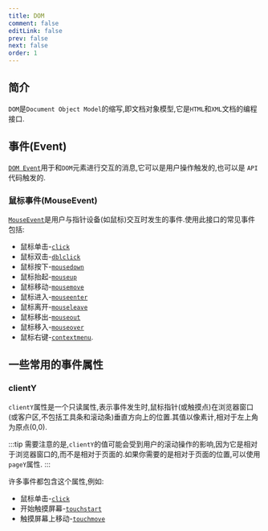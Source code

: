 ```yaml
---
title: DOM
comment: false
editLink: false
prev: false
next: false
order: 1
---
```


## 简介

`DOM`是`Document Object Model`的缩写,即文档对象模型,它是`HTML`和`XML`文档的编程接口.


## 事件(Event)

[`DOM Event`](https://developer.mozilla.org/zh-CN/docs/Web/API/Event)用于和`DOM`元素进行交互的消息,它可以是用户操作触发的,也可以是 `API` 代码触发的.


### 鼠标事件(MouseEvent)

[`MouseEvent`](https://developer.mozilla.org/zh-CN/docs/Web/API/MouseEvent)是用户与指针设备(如鼠标)交互时发生的事件.使用此接口的常见事件包括:

* 鼠标单击-[`click`](https://developer.mozilla.org/zh-CN/docs/Web/API/Element/click_event)
* 鼠标双击-[`dblclick`](https://developer.mozilla.org/zh-CN/docs/Web/API/Element/dblclick_event)
* 鼠标按下-[`mousedown`](https://developer.mozilla.org/zh-CN/docs/Web/API/Element/mousedown_event)
* 鼠标抬起-[`mouseup`](https://developer.mozilla.org/zh-CN/docs/Web/API/Element/mouseup_event)
* 鼠标移动-[`mousemove`](https://developer.mozilla.org/zh-CN/docs/Web/API/Element/mousemove_event)
* 鼠标进入-[`mouseenter`](https://developer.mozilla.org/zh-CN/docs/Web/API/Element/mouseenter_event)
* 鼠标离开-[`mouseleave`](https://developer.mozilla.org/zh-CN/docs/Web/API/Element/mouseleave_event)
* 鼠标移出-[`mouseout`](https://developer.mozilla.org/zh-CN/docs/Web/API/Element/mouseout_event)
* 鼠标移入-[`mouseover`](https://developer.mozilla.org/zh-CN/docs/Web/API/Element/mouseover_event)
* 鼠标右键-[`contextmenu`](https://developer.mozilla.org/zh-CN/docs/Web/API/Element/contextmenu_event).


## 一些常用的事件属性

### clientY

`clientY`属性是一个只读属性,表示事件发生时,鼠标指针(或触摸点)在浏览器窗口(或客户区,不包括工具条和滚动条)垂直方向上的位置.其值以像素计,相对于左上角为原点(0,0).

:::tip
需要注意的是,`clientY`的值可能会受到用户的滚动操作的影响,因为它是相对于浏览器窗口的,而不是相对于页面的.如果你需要的是相对于页面的位置,可以使用`pageY`属性.
:::

许多事件都包含这个属性,例如:

* 鼠标单击-[`click`](https://developer.mozilla.org/zh-CN/docs/Web/API/Element/click_event)
* 开始触摸屏幕-[`touchstart`](https://developer.mozilla.org/zh-CN/docs/Web/API/Element/touchstart_event)
* 触摸屏幕上移动-[`touchmove`](https://developer.mozilla.org/zh-CN/docs/Web/API/Element/touchmove_event)

